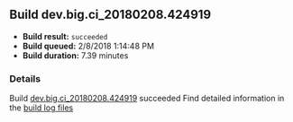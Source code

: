 ## Build dev.big.ci_20180208.424919
- **Build result:** `succeeded`
- **Build queued:** 2/8/2018 1:14:48 PM
- **Build duration:** 7.39 minutes
### Details
Build [dev.big.ci_20180208.424919](https://winappstudio.visualstudio.com/web/build.aspx?pcguid=a4ef43be-68ce-4195-a619-079b4d9834c2&builduri=vstfs%3a%2f%2f%2fBuild%2fBuild%2f24919) succeeded
Find detailed information in the [build log files](https://uwpctdiags.blob.core.windows.net/buildlogs/dev.big.ci_20180208.424919_logs.zip)
